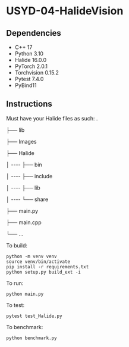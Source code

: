 # USYD-04-HalideVision

## Dependencies
* C++ 17
* Python 3.10
* Halide 16.0.0
* PyTorch 2.0.1
* Torchvision 0.15.2
* Pytest 7.4.0
* PyBind11

## Instructions

Must have your Halide files as such:
.

├── lib

├── Images

├── Halide  

│  ---- ├── bin 

│  ---- ├── include

│  ---- ├── lib    

│  ---- └── share    

├── main.py

├── main.cpp

└── ...

To build:

```shell
python -m venv venv
source venv/bin/activate
pip install -r requirements.txt
python setup.py build_ext -i
```

To run:

```shell
python main.py
```

To test:

```shell
pytest test_Halide.py
```

To benchmark:

```shell
python benchmark.py
```

